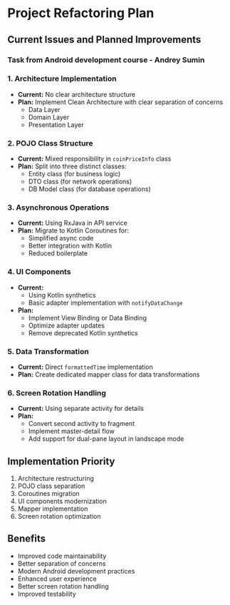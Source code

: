 # Project Refactoring Plan

## Current Issues and Planned Improvements
### Task from Android development course - Andrey Sumin

### 1. Architecture Implementation
- **Current:** No clear architecture structure
- **Plan:** Implement Clean Architecture with clear separation of concerns
    - Data Layer
    - Domain Layer
    - Presentation Layer

### 2. POJO Class Structure
- **Current:** Mixed responsibility in `coinPriceInfo` class
- **Plan:** Split into three distinct classes:
    - Entity class (for business logic)
    - DTO class (for network operations)
    - DB Model class (for database operations)

### 3. Asynchronous Operations
- **Current:** Using RxJava in API service
- **Plan:** Migrate to Kotlin Coroutines for:
    - Simplified async code
    - Better integration with Kotlin
    - Reduced boilerplate

### 4. UI Components
- **Current:**
    - Using Kotlin synthetics
    - Basic adapter implementation with `notifyDataChange`
- **Plan:**
    - Implement View Binding or Data Binding
    - Optimize adapter updates
    - Remove deprecated Kotlin synthetics

### 5. Data Transformation
- **Current:** Direct `formattedTime` implementation
- **Plan:** Create dedicated mapper class for data transformations

### 6. Screen Rotation Handling
- **Current:** Using separate activity for details
- **Plan:**
    - Convert second activity to fragment
    - Implement master-detail flow
    - Add support for dual-pane layout in landscape mode

## Implementation Priority

1. Architecture restructuring
2. POJO class separation
3. Coroutines migration
4. UI components modernization
5. Mapper implementation
6. Screen rotation optimization

## Benefits

- Improved code maintainability
- Better separation of concerns
- Modern Android development practices
- Enhanced user experience
- Better screen rotation handling
- Improved testability

